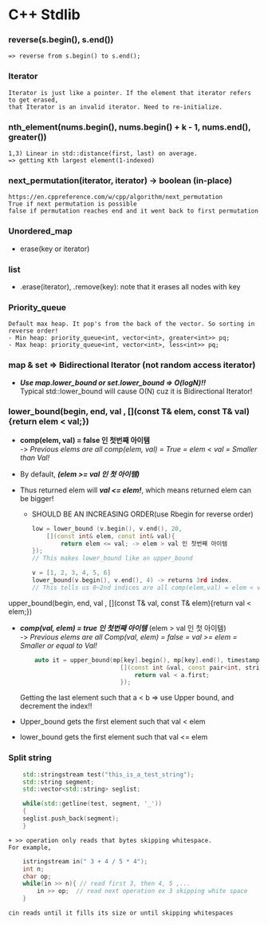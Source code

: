 # C++ Stdlib

### reverse(s.begin(), s.end())

    => reverse from s.begin() to s.end();

### Iterator

    Iterator is just like a pointer. If the element that iterator refers to get erased,
    that Iterator is an invalid iterator. Need to re-initialize. 

### nth_element(nums.begin(), nums.begin() + k - 1, nums.end(), greater<int>())

    1,3) Linear in std::distance(first, last) on average.
    => getting Kth largest element(1-indexed)

### next_permutation(iterator, iterator) -> boolean (in-place)

    https://en.cppreference.com/w/cpp/algorithm/next_permutation
    True if next permutation is possible
    false if permutation reaches end and it went back to first permutation

### Unordered_map

- erase(key or iterator)

### list

- .erase(iterator), .remove(key): note that it erases all nodes with key

### Priority_queue

    Default max heap. It pop's from the back of the vector. So sorting in reverse order!
    - Min heap: priority_queue<int, vector<int>, greater<int>> pq;
    - Max heap: priority_queue<int, vector<int>, less<int>> pq;

### map & set => Bidirectional Iterator (not random access iterator)

- **_Use map.lower_bound or set.lower_bound => O(logN)!!_**\
    Typical std::lower_bound will cause O(N) cuz it is Bidirectional Iterator!

### lower_bound(begin, end, val , [](const T& elem, const T& val){return elem < val;})

- **comp(elem, val) = false 인 첫번째 아이템** \
    -> *Previous elems are all comp(elem, val) = True = elem < val = Smaller than Val!*
- By default, ***(elem >= val 인 첫 아이템)***
- Thus returned elem will _**val <= elem!**_, which means returned elem can be bigger!

  - SHOULD BE AN INCREASING ORDER(use Rbegin for reverse order)

    ``` Cpp
    low = lower_bound (v.begin(), v.end(), 20,
        [](const int& elem, const int& val){
            return elem <= val; -> elem > val 인 첫번째 아이템
    });
    // This makes lower_bound like an upper_bound
    ```

    ``` Cpp
    v = [1, 2, 3, 4, 5, 6]
    lower_bound(v.begin(), v.end(), 4) -> returns 3rd index.
    // This tells us 0~2nd indices are all comp(elem,val) = elem < val = true!
    ```

upper_bound(begin, end, val , [](const T& val, const T& elem){return val < elem;})

- _**comp(val, elem) = true 인 첫번째 아이템**_  (elem > val 인 첫 아이템)\
    -> *Previous elems are all Comp(val, elem) = false = val >= elem = Smaller or equal to Val!*

    ``` Cpp
        auto it = upper_bound(mp[key].begin(), mp[key].end(), timestamp,
                                [](const int &val, const pair<int, string > &a){
                                    return val < a.first;
                                });
    ```

    Getting the last element such that a < b => use Upper bound, and decrement the index!!
- Upper_bound gets the first element such that val < elem
- lower_bound gets the first element such that val <= elem

### Split string

``` Cpp
    std::stringstream test("this_is_a_test_string");
    std::string segment;
    std::vector<std::string> seglist;

    while(std::getline(test, segment, '_'))
    {
    seglist.push_back(segment);
    }
```

    + >> operation only reads that bytes skipping whitespace.
    For example, 

``` Cpp
    istringstream in(" 3 + 4 / 5 * 4");
    int n;
    char op;
    while(in >> n){ // read first 3, then 4, 5 ,... 
        in >> op;  // read next operation ex 3 skipping white space
    }
```

    cin reads until it fills its size or until skipping whitespaces
